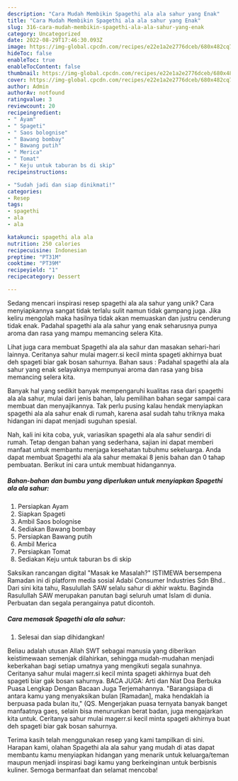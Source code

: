 ```yaml
---
description: "Cara Mudah Membikin Spagethi ala ala sahur yang Enak"
title: "Cara Mudah Membikin Spagethi ala ala sahur yang Enak"
slug: 316-cara-mudah-membikin-spagethi-ala-ala-sahur-yang-enak
category: Uncategorized
date: 2022-08-29T17:46:30.093Z
image: https://img-global.cpcdn.com/recipes/e22e1a2e2776dceb/680x482cq70/spagethi-ala-ala-sahur-foto-resep-utama.jpg
hideToc: false
enableToc: true
enableTocContent: false
thumbnail: https://img-global.cpcdn.com/recipes/e22e1a2e2776dceb/680x482cq70/spagethi-ala-ala-sahur-foto-resep-utama.jpg
cover: https://img-global.cpcdn.com/recipes/e22e1a2e2776dceb/680x482cq70/spagethi-ala-ala-sahur-foto-resep-utama.jpg
author: Admin
authorAv: notfound
ratingvalue: 3
reviewcount: 20
recipeingredient:
- " Ayam"
- " Spageti"
- " Saos bolognise"
- " Bawang bombay"
- " Bawang putih"
- " Merica"
- " Tomat"
- " Keju untuk taburan bs di skip"
recipeinstructions:

- "Sudah jadi dan siap dinikmati!"
categories:
- Resep
tags:
- spagethi
- ala
- ala

katakunci: spagethi ala ala 
nutrition: 250 calories
recipecuisine: Indonesian
preptime: "PT31M"
cooktime: "PT39M"
recipeyield: "1"
recipecategory: Dessert

---
```





Sedang mencari inspirasi resep spagethi ala ala sahur yang unik? Cara menyiapkannya sangat tidak terlalu sulit namun tidak gampang juga. Jika keliru mengolah maka hasilnya tidak akan memuaskan dan justru cenderung tidak enak. Padahal spagethi ala ala sahur yang enak seharusnya punya aroma dan rasa yang mampu memancing selera Kita.





Lihat juga cara membuat Spagethi ala ala sahur dan masakan sehari-hari lainnya. Ceritanya sahur mulai magerr.si kecil minta spageti akhirnya buat deh spageti biar gak bosan sahurnya. Bahan saus : Padahal spagethi ala ala sahur yang enak selayaknya mempunyai aroma dan rasa yang bisa memancing selera kita.

Banyak hal yang sedikit banyak mempengaruhi kualitas rasa dari spagethi ala ala sahur, mulai dari jenis bahan, lalu pemilihan bahan segar sampai cara membuat dan menyajikannya. Tak perlu pusing kalau hendak menyiapkan spagethi ala ala sahur enak di rumah, karena asal sudah tahu triknya maka hidangan ini dapat menjadi suguhan spesial.






Nah, kali ini kita coba, yuk, variasikan spagethi ala ala sahur sendiri di rumah. Tetap dengan bahan yang sederhana, sajian ini dapat memberi manfaat untuk membantu menjaga kesehatan tubuhmu sekeluarga. Anda dapat membuat Spagethi ala ala sahur memakai 8 jenis bahan dan 0 tahap pembuatan. Berikut ini cara untuk membuat hidangannya.

<!--inarticleads1-->

##### Bahan-bahan dan bumbu yang diperlukan untuk menyiapkan Spagethi ala ala sahur:

1. Persiapkan  Ayam
1. Siapkan  Spageti
1. Ambil  Saos bolognise
1. Sediakan  Bawang bombay
1. Persiapkan  Bawang putih
1. Ambil  Merica
1. Persiapkan  Tomat
1. Sediakan  Keju untuk taburan bs di skip


Saksikan rancangan digital &#34;Masak ke Masalah?&#34; ISTIMEWA bersempena Ramadan ini di platform media sosial Adabi Consumer Industries Sdn Bhd.. Dari sini kita tahu, Rasulullah SAW selalu sahur di akhir waktu. Baginda Rasulullah SAW merupakan panutan bagi seluruh umat Islam di dunia. Perbuatan dan segala perangainya patut dicontoh. 

<!--inarticleads2-->

##### Cara memasak Spagethi ala ala sahur:


1. Selesai dan siap dihidangkan!

Beliau adalah utusan Allah SWT sebagai manusia yang diberikan keistimewaan semenjak dilahirkan, sehingga mudah-mudahan menjadi keberkahan bagi setiap umatnya yang mengikuti segala sunahnya. Ceritanya sahur mulai magerr.si kecil minta spageti akhirnya buat deh spageti biar gak bosan sahurnya. BACA JUGA: Arti dan Niat Doa Berbuka Puasa Lengkap Dengan Bacaan Juga Terjemahannya. &#34;Barangsiapa di antara kamu yang menyaksikan bulan [Ramadan], maka hendaklah ia berpuasa pada bulan itu,&#34; (QS. Mengerjakan puasa ternyata banyak banget manfaatnya gaes, selain bisa menurunkan berat badan, juga mengajarkan kita untuk. Ceritanya sahur mulai magerr.si kecil minta spageti akhirnya buat deh spageti biar gak bosan sahurnya. 

Terima kasih telah menggunakan resep yang kami tampilkan di sini. Harapan kami, olahan Spagethi ala ala sahur yang mudah di atas dapat membantu kamu menyiapkan hidangan yang menarik untuk keluarga/teman maupun menjadi inspirasi bagi kamu yang berkeinginan untuk berbisnis kuliner. Semoga bermanfaat dan selamat mencoba!
